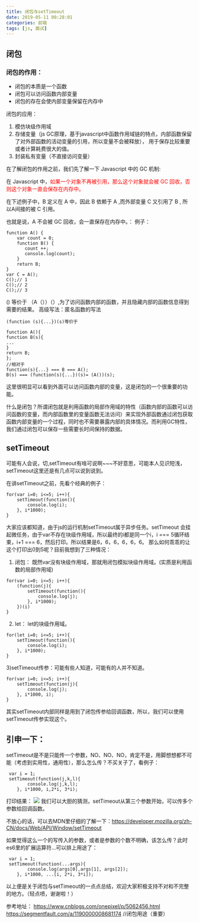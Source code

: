 ```yaml
---
title: 闭包与setTimeout
date: 2019-05-11 00:28:01
categories: 前端
tags: [js, 面试]
---
```

## 闭包
### 闭包的作用：
* 闭包的本质是一个函数
* 闭包可以访问函数内部变量
* 闭包的存在会使内部变量保留在内存中
<!-- more -->
闭包的应用：
1) 模仿块级作用域
2) 存储变量（js GC原理，基于javascript中函数作用域链的特点，内部函数保留了对外部函数的活动变量的引用，所以变量不会被释放）， 用于保存比较重要或者计算耗费很大的值。
3) 封装私有变量（不直接访问变量）

在了解闭包的作用之前，我们先了解一下 Javascript 中的 GC 机制:

在 Javascript 中，<font style="color: red">如果一个对象不再被引用，那么这个对象就会被 GC 回收，否则这个对象一直会保存在内存中。</font>

在下述例子中，B 定义在 A 中，因此 B 依赖于 A ,而外部变量 C 又引用了 B , 所以A间接的被 C 引用。

也就是说，A 不会被 GC 回收，会一直保存在内存中。：
例子：
```
function A() {
    var count = 0;
    function B() {
       count ++;
       console.log(count);
    }
    return B;
}
var C = A();
C();// 1
C();// 2
C();// 3
```
() 等价于 （A（））（）,为了访问函数内部的函数，并且隐藏内部的函数信息得到需要的结果。
高级写法：匿名函数的写法
```
(function (s){...})(s)等价于

function A(){
function B(s){
...
}
return B;
};
//相对于
function(s){...} === B === A();
B(s) === (function(s){...})(s)= (A())(s);
```
这里很明显可以看到外面可以访问函数内部的变量，这是闭包的一个很重要的功能。

什么是闭包？所谓闭包就是利用函数的局部作用域的特性（函数内部的函数可以访问函数的变量，而内部函数里的变量函数无法访问）来实现外部函数通过闭包获取函数内部变量的一个过程，同时也不需要暴露内部的具体情况。而利用GC特性，我们通过闭包可以保存一些需要长时间保持的数据。

## setTimeout
可能有人会说，切,setTimeout有啥可说啊~~~不好意思，可能本人见识短浅，setTimeout这里还是有几点可以说到说到。

在讲setTimeout之前，先看个经典的例子：
```
for(var i=0; i<=5; i++){
    setTimeout(function(){
        console.log(i);
    }, i*1000);
}
```
大家应该都知道，由于js的运行机制setTimeout属于异步任务。setTimeout 会挂起微任务，由于var不存在块级作用域，所以最终的i都是同一个i，i === 5循环结束，i+1 === 6，然后打印。所以结果是6，6，6，6，6，6。
那么如何乖乖的让这个打印出0到5呢？目前我想到了三种情况：

1) 闭包： 既然var没有块级作用域，那就用闭包模拟块级作用域。(实质是利用函数的局部作用域)
```
for(var i=0; i<=5; i++){
    (function(j){
        setTimeout(function(){
            console.log(j);
        }, i*1000);
    })(i)
}
```
2) let： let的块级作用域。
```
for(let i=0; i<=5; i++){
    setTimeout(function(){
        console.log(i);
    }, i*1000);
}
```
3)setTimeout传参：可能有些人知道，可能有的人并不知道。
```
for(var i=0; i<=5; i++){
    setTimeout(function(j){
        console.log(j);
    }, i*1000, i);
}
```
其实setTimeout内部同样是用到了闭包传参给回调函数，所以，我们可以使用setTimeout传参实现这个。

## 引申一下：

setTimeout是不是只能传一个参数，NO、NO、NO，肯定不是，用脚想想都不可能（考虑到实用性，通用性），那么怎么传？不买关子了，看例子：
```
 var i = 1;     
 setTimeout(function(j,k,l){
        console.log(j,k,l);
    }, i*1000, i,2*i, 3*i);
```
打印结果：
![](https://user-gold-cdn.xitu.io/2019/5/11/16aa27c9e4a47e63?w=456&h=84&f=png&s=6603)
我们可以大胆的猜测，setTimeout从第三个参数开始，可以传多个参数给回调函数。

不放心的话，可以去MDN里仔细的了解一下：https://developer.mozilla.org/zh-CN/docs/Web/API/Window/setTimeout

如果觉得这么一个的写传入的参数，或者是参数的个数不明确，该怎么传？此时es6里的扩展运算符...可以排上用途了：
```
 var i = 1;     
 setTimeout(function(...args){
        console.log(args[0],args[1], args[2]);
    }, i*1000, ...[i, 2*i, 3*i]);
```
以上便是关于闭包与setTimeout的一点点总结，欢迎大家积极支持不对和不完整的地方。（轻点喷，谢谢啦！）

参考地址：
 https://www.cnblogs.com/onepixel/p/5062456.html
 https://segmentfault.com/a/1190000008681174 //闭包用途（重要）